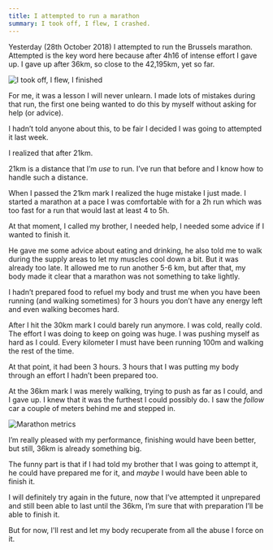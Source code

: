 ```yaml
---
title: I attempted to run a marathon
summary: I took off, I flew, I crashed.
---
```


Yesterday (28th October 2018)  I attempted to run the Brussels marathon. Attempted is the key word here because after 4h16 of intense effort I gave up. I gave up after 36km, so close to the 42,195km, yet so far.

![I took off, I flew, I finished](/media/posts/I-took-off-I-flew-I-finished.jpg)

For me, it was a lesson I will never unlearn. I made lots of mistakes during that run, the first one being wanted to do this by myself without asking for help (or advice).

I hadn’t told anyone about this, to be fair I decided I was going to attempted it last week.

I realized that after 21km.

21km is a distance that I’m _use_ to run. I’ve run that before and I know how to handle such a distance.

When I passed the 21km mark I realized the huge mistake I just made. I started a marathon at a pace I was comfortable with for a 2h run which was too fast for a run that would last at least 4 to 5h.

At that moment, I called my brother, I needed help, I needed some advice if I wanted to finish it.

He gave me some advice about eating and drinking, he also told me to walk during the supply areas to let my muscles cool down a bit. But it was already too late. It allowed me to run another 5-6 km, but after that, my body made it clear that a marathon was not something to take lightly.

I hadn’t prepared food to refuel my body and trust me when you have been running (and walking sometimes) for 3 hours you don’t have any energy left and even walking becomes hard.

After I hit the 30km mark I could barely run anymore. I was cold, really cold. The effort I was doing to keep on going was huge. I was pushing myself as hard as I could. Every kilometer I must have been running 100m and walking the rest of the time.

At that point, it had been 3 hours. 3 hours that I was putting my body through an effort I hadn’t been prepared too.

At the 36km mark I was merely walking, trying to push as far as I could, and I gave up. I knew that it was the furthest I could possibly do. I saw the _follow_ car a couple of meters behind me and stepped in.

![Marathon metrics](/media/posts/marathon-metrics.jpg)

I’m really pleased with my performance, finishing would have been better, but still, 36km is already something big.

The funny part is that if I had told my brother that I was going to attempt it, he could have prepared me for it, and _maybe_ I would have been able to finish it.

I will definitely try again in the future, now that I’ve attempted it unprepared and still been able to last until the 36km, I’m sure that with preparation I’ll be able to finish it.

But for now, I'll rest and let my body recuperate from all the abuse I force on it.
